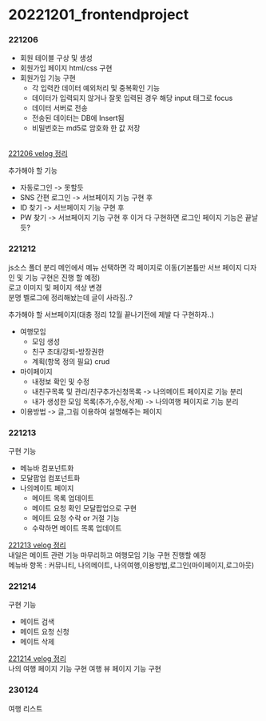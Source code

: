 # 20221201_frontendproject

### 221206
- 회원 테이블 구상 및 생성
- 회원가입 페이지 html/css 구현
- 회원가입 기능 구현
    - 각 입력칸 데이터 예외처리 및 중복확인 기능
    - 데이터가 입력되지 않거나 잘못 입력된 경우 해당 input 태그로 focus
    - 데이터 서버로 전송
    - 전송된 데이터는 DB에 Insert됨
    - 비밀번호는 md5로 암호화 한 값 저장
 
<br/>[221206 velog 정리](https://velog.io/@lhj9520/221206-%ED%94%84%EC%97%946-%ED%8F%AC%ED%8A%B8%ED%8F%B4%EB%A6%AC%EC%98%A4-%ED%94%84%EB%A1%9C%EC%A0%9D%ED%8A%B82)

추가해야 할 기능
- 자동로그인 -> 못할듯
- SNS 간편 로그인 -> 서브페이지 기능 구현 후
- ID 찾기 -> 서브페이지 기능 구현 후
- PW 찾기 -> 서브페이지 기능 구현 후
이거 다 구현하면 로그인 페이지 기능은 끝날듯?

### 221212
js소스 폴더 분리
메인에서 메뉴 선택하면 각 페이지로 이동(기본틀만 서브 페이지 디자인 및 기능 구현은 진행 할 예정)<br/>
로고 이미지 및 페이지 색상 변경<br/>
분명 벨로그에 정리해놨는데 글이 사라짐..?

추가해야 할 서브페이지(대충 정리 12월 끝나기전에 제발 다 구현하자..)
- 여행모임
    - 모임 생성
    - 친구 초대/강퇴-방장권한
    - 계획(항목 정의 필요) crud
- 마이페이지
    - 내정보 확인 및 수정
    - 내친구목록 및 관리/친구추가신청목록 -> 나의메이트 페이지로 기능 분리
    - 내가 생성한 모임 목록(추가,수정,삭제)  -> 나의여행 페이지로 기능 분리
- 이용방법 -> 글,그림 이용하여 설명해주는 페이지


### 221213
구현 기능
- 메뉴바 컴포넌트화
- 모달팝업 컴포넌트화
- 나의메이트 페이지
    - 메이트 목록 업데이트
    - 메이트 요청 확인 모달팝업으로 구현
    - 메이트 요청 수락 or 거절 기능
    - 수락하면 메이트 목록 업데이트

[221213 velog 정리](https://velog.io/@lhj9520/221213-%ED%8F%AC%ED%8A%B8%ED%8F%B4%EB%A6%AC%EC%98%A4-%ED%94%84%EB%A1%9C%EC%A0%9D%ED%8A%B83)<br/>
내일은 메이트 관련 기능 마무리하고 여행모임 기능 구현 진행할 예정<br/>
메뉴바 항목 : 커뮤니티, 나의메이트, 나의여행,이용방법,로그인(마이페이지,로그아웃)<br/>

### 221214
구현 기능
- 메이트 검색
- 메이트 요청 신청
- 메이트 삭제

[221214 velog 정리](https://velog.io/@lhj9520/221214-%ED%8F%AC%ED%8A%B8%ED%8F%B4%EB%A6%AC%EC%98%A4-%ED%94%84%EB%A1%9C%EC%A0%9D%ED%8A%B84)<br/>
나의 여행 페이지 기능 구현
여행 뷰 페이지 기능 구현

### 230124
여행 리스트 
